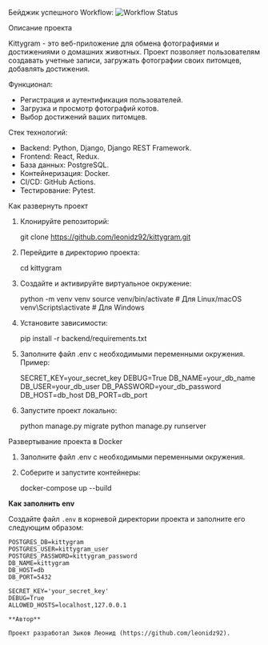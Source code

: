 Бейджик успешного Workflow:
![Workflow Status](https://github.com/leonidz92/kittygram/actions)

Описание проекта

Kittygram - это веб-приложение для обмена фотографиями и достижениями о домашних животных. Проект позволяет пользователям создавать учетные записи, загружать фотографии своих питомцев, добавлять достижения.

Функционал:
- Регистрация и аутентификация пользователей.
- Загрузка и просмотр фотографий котов.
- Выбор достижений ваших питомцев.

Стек технологий:
- Backend: Python, Django, Django REST Framework.
- Frontend: React, Redux.
- База данных: PostgreSQL.
- Контейнеризация: Docker.
- CI/CD: GitHub Actions.
- Тестирование: Pytest.

Как развернуть проект

1. Клонируйте репозиторий:
   
   git clone https://github.com/leonidz92/kittygram.git
   

2. Перейдите в директорию проекта:
   
   cd kittygram
   

3. Создайте и активируйте виртуальное окружение:
   
   python -m venv venv
   source venv/bin/activate       # Для Linux/macOS
   venv\Scripts\activate          # Для Windows
   

4. Установите зависимости:
   
   pip install -r backend/requirements.txt
   

5. Заполните файл .env с необходимыми переменными окружения. Пример:
   
   SECRET_KEY=your_secret_key
   DEBUG=True
   DB_NAME=your_db_name
   DB_USER=your_db_user
   DB_PASSWORD=your_db_password
   DB_HOST=db_host
   DB_PORT=db_port
   

6. Запустите проект локально:
   
   python manage.py migrate
   python manage.py runserver
   

Развертывание проекта в Docker

1. Заполните файл .env с необходимыми переменными окружения.

2. Соберите и запустите контейнеры:
   
   docker-compose up --build

**Как заполнить env** 
 
Создайте файл `.env` в корневой директории проекта и заполните его следующим образом: 
``` 
POSTGRES_DB=kittygram 
POSTGRES_USER=kittygram_user 
POSTGRES_PASSWORD=kittygram_password 
DB_NAME=kittygram 
DB_HOST=db 
DB_PORT=5432 
 
SECRET_KEY='your_secret_key'
DEBUG=True 
ALLOWED_HOSTS=localhost,127.0.0.1

**Автор**

Проект разработал Зыков Леонид (https://github.com/leonidz92).
